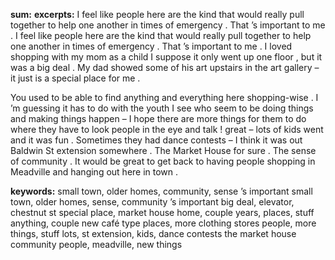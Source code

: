 **sum:**
**excerpts:**
I feel like people here are the kind that would really pull together to help one another in times of emergency .
That ’s important to me .
I feel like people here are the kind that would really pull together to help one another in times of emergency .
That ’s important to me .
I loved shopping with my mom as a child I suppose it only went up one floor , but it was a big deal .
My dad showed some of his art upstairs in the art gallery – it just is a special place for me .

You used to be able to find anything and everything here shopping-wise .
I ’m guessing it has to do with the youth I see who seem to be doing things and making things happen – I hope there are more things for them to do where they have to look people in the eye and talk !
great – lots of kids went and it was fun . Sometimes they had dance contests – I think it was out Baldwin St extension somewhere .
The Market House for sure .
The sense of community .
It would be great to get back to having people shopping in Meadville and hanging out here in town .

**keywords:**
small town, older homes, community, sense
’s important
small town, older homes, sense, community
’s important
big deal, elevator, chestnut st
special place, market house
home, couple years, places, stuff
anything, couple new café type places, more clothing stores
people, more things, stuff
lots, st extension, kids, dance contests
the market house
community
people, meadville, new things

